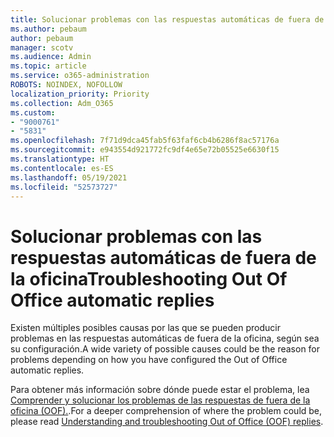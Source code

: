 ```yaml
---
title: Solucionar problemas con las respuestas automáticas de fuera de la oficina
ms.author: pebaum
author: pebaum
manager: scotv
ms.audience: Admin
ms.topic: article
ms.service: o365-administration
ROBOTS: NOINDEX, NOFOLLOW
localization_priority: Priority
ms.collection: Adm_O365
ms.custom:
- "9000761"
- "5831"
ms.openlocfilehash: 7f71d9dca45fab5f63faf6cb4b6286f8ac57176a
ms.sourcegitcommit: e943554d921772fc9df4e65e72b05525e6630f15
ms.translationtype: HT
ms.contentlocale: es-ES
ms.lasthandoff: 05/19/2021
ms.locfileid: "52573727"
---
```

# <a name="troubleshooting-out-of-office-automatic-replies"></a><span data-ttu-id="185ec-102">Solucionar problemas con las respuestas automáticas de fuera de la oficina</span><span class="sxs-lookup"><span data-stu-id="185ec-102">Troubleshooting Out Of Office automatic replies</span></span>

<span data-ttu-id="185ec-103">Existen múltiples posibles causas por las que se pueden producir problemas en las respuestas automáticas de fuera de la oficina, según sea su configuración.</span><span class="sxs-lookup"><span data-stu-id="185ec-103">A wide variety of possible causes could be the reason for problems depending on how you have configured the Out of Office automatic replies.</span></span>

<span data-ttu-id="185ec-104">Para obtener más información sobre dónde puede estar el problema, lea [Comprender y solucionar los problemas de las respuestas de fuera de la oficina (OOF).](/exchange/troubleshoot/email-delivery/understand-troubleshoot-oof-replies).</span><span class="sxs-lookup"><span data-stu-id="185ec-104">For a deeper comprehension of where the problem could be, please read  [Understanding and troubleshooting Out of Office (OOF) replies](/exchange/troubleshoot/email-delivery/understand-troubleshoot-oof-replies).</span></span>